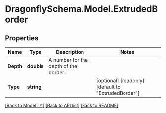 
# DragonflySchema.Model.ExtrudedBorder

## Properties

Name | Type | Description | Notes
------------ | ------------- | ------------- | -------------
**Depth** | **double** | A number for the depth of the border. | 
**Type** | **string** |  | [optional] [readonly] [default to "ExtrudedBorder"]

[[Back to Model list]](../README.md#documentation-for-models)
[[Back to API list]](../README.md#documentation-for-api-endpoints)
[[Back to README]](../README.md)

